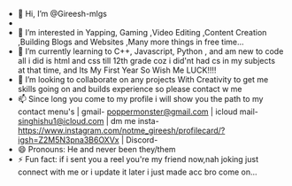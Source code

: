 - 👋 Hi, I’m @Gireesh-mlgs
- 
- 👀 I’m interested in Yapping, Gaming ,Video Editing ,Content Creation ,Building Blogs and Websites ,Many more things in free time...
- 🌱 I’m currently learning to C++, Javascript, Python , and am new to code all i did is html and css till 12th grade coz i did'nt had cs in my subjects at that time, and Its My First Year So Wish Me LUCK!!!!
- 💞️ I’m looking to collaborate on any projects With Creativity to get me skills going on and builds experience so please contact w me 
- 📫 Since long you come to my profile i will show you the path to my contact menu's | gmail- poppermonster@gmail.com | icloud mail- singhishu1@icloud.com | dm me insta- https://www.instagram.com/notme_gireesh/profilecard/?igsh=Z2M5N3pna3B6OXVx | Discord- 
- 😄 Pronouns: He and never been they/them
- ⚡ Fun fact: if i sent you a reel you're my friend now,nah joking just connect with me or i update it later i just made acc bro come on...

<!---
Gireesh-mlgs/Gireesh-mlgs is a ✨ special ✨ repository because its `README.md` (this file) appears on your GitHub profile.
You can click the Preview link to take a look at your changes.
--->
